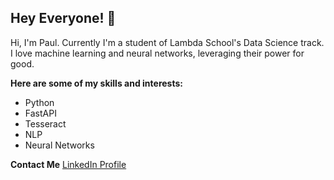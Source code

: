 ## Hey Everyone! 👋

Hi, I'm Paul. Currently I'm a student of Lambda School's Data Science track. I love machine learning and neural networks, leveraging their power for good.


**Here are some of my skills and interests:**
- Python
- FastAPI
- Tesseract
- NLP
- Neural Networks

**Contact Me**
[LinkedIn Profile](http://linkedin.com/in/paul-teeter)
